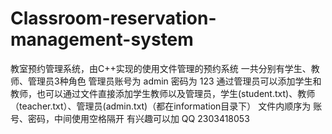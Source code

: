 # Classroom-reservation-management-system
教室预约管理系统，由C++实现的使用文件管理的预约系统
一共分别有学生、教师、管理员3种角色
管理员账号为 admin 密码为 123  通过管理员可以添加学生和教师，也可以通过文件直接添加学生教师以及管理员，学生(student.txt)、教师（teacher.txt）、管理员(admin.txt)（都在information目录下）
文件内顺序为 账号、密码，中间使用空格隔开
有兴趣可以加 QQ 2303418053
